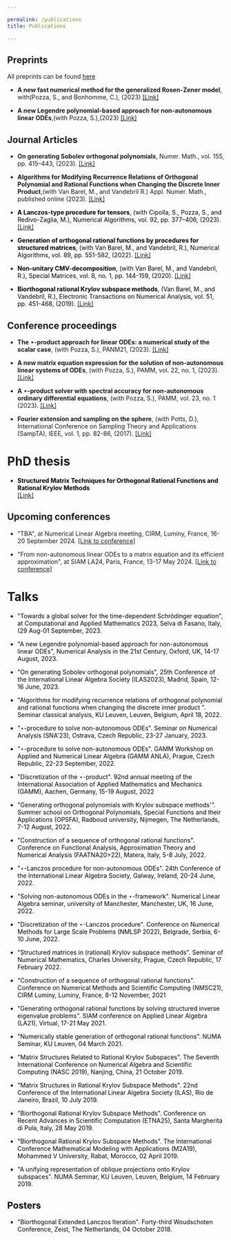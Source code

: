 ```yaml
---

permalink: /publications
title: Publications

---
```

## Preprints ##
All preprints can be found <a href="https://arxiv.org/search/?query=niel+van+buggenhout&searchtype=all" target="_blank" rel="noopener noreferrer">here</a> 

* **A new fast numerical method for the generalized Rosen-Zener model**, with(Pozza, S., and Bonhomme, C.), (2023) <a href="https://arxiv.org/abs/2311.04144" target="_blank" rel="noopener noreferrer">[Link]</a> 

* **A new Legendre polynomial-based approach for non-autonomous linear ODEs**,(with Pozza, S.),(2023) <a href="https://arxiv.org/abs/2303.11284" target="_blank" rel="noopener noreferrer">[Link]</a> 




## Journal Articles ##
* **On generating Sobolev orthogonal polynomials**, Numer. Math., vol. 155, pp. 415–443, (2023). <a href="https://doi.org/10.1007/s00211-023-01379-3" target="_blank" rel="noopener noreferrer">[Link]</a>

* **Algorithms for Modifying Recurrence Relations of Orthogonal Polynomial and Rational Functions when Changing the Discrete Inner Product**,(with Van Barel, M., and Vandebril R.) Appl. Numer. Math., published online (2023). <a href="https://doi.org/10.1016/j.apnum.2023.07.009" target="_blank" rel="noopener noreferrer">[Link]</a>

* <span style="color:black">**A Lanczos-type procedure for tensors**, (with Cipolla, S., Pozza, S., and Redivo-Zaglia, M.), Numerical Algorithms, vol. 92, pp. 377–406, (2023).</span>
<a href="https://doi.org/10.1007/s11075-022-01351-6" target="_blank" rel="noopener noreferrer">[Link]</a>

* <span style="color:black">**Generation of orthogonal rational functions by procedures for structured matrices**, (with Van Barel, M., and Vandebril, R.), Numerical Algorithms, vol. 89, pp. 551-582, (2022). </span> <a href="https://doi.org/10.1007/s11075-021-01125-6" target="_blank" rel="noopener noreferrer">[Link]</a>


*  <span style="color:black">**Non-unitary CMV-decomposition**, (with Van Barel, M., and Vandebril, R.), Special Matrices, vol. 8, no. 1, pp. 144-159, (2020). </span> <a href="https://doi.org/10.1515/spma-2020-0107" target="_blank" rel="noopener noreferrer">[Link]</a>

    
*  <span style="color:black">**Biorthogonal rational Krylov subspace methods**, (Van Barel, M., and Vandebril, R.), Electronic Transactions on Numerical Analysis, vol. 51, pp. 451-468, (2019). </span> <a href="https://doi.org/10.1553/etna_vol51s451" target="_blank" rel="noopener noreferrer">[Link]</a>

## Conference proceedings ##
* **The $\star$-product approach for linear ODEs: a numerical study of the scalar case**, (with Pozza, S.), PANM21, (2023). <a href="https://doi.org/10.21136/panm.2022.17" target="_blank" rel="noopener noreferrer">[Link]</a>

* **A new matrix equation expression for the solution of non-autonomous linear systems of ODEs**, (with Pozza, S.), PAMM, vol. 22, no. 1, (2023). <a href="https://doi.org/10.1002/pamm.202200117" target="_blank" rel="noopener noreferrer">[Link]</a>

* **A $\star$-product solver with spectral accuracy for non-autonomous ordinary differential equations**, (with Pozza, S.), PAMM, vol. 23, no. 1 (2023). <a href="https://doi.org/10.1002/pamm.202200050" target="_blank" rel="noopener noreferrer">[Link]</a>

* **Fourier extension and sampling on the sphere**, (with Potts, D.), International Conference on Sampling Theory and Applications (SampTA), IEEE, vol. 1, pp. 82-86, (2017). <a href="https://doi.org/10.1109/SAMPTA.2017.8024365" target="_blank" rel="noopener noreferrer">[Link]</a>
    
# PhD thesis #
* <span style="color:black">**Structured Matrix Techniques for Orthogonal Rational Functions and Rational Krylov Methods**</span>  
    <a href ="/assets/pdf/thesis.pdf" attributes-list download >[Link]</a>  
## Upcoming conferences ##

* "TBA", at Numerical Linear Algebra meeting, CIRM, Luminy, France, 16-20 September 2024. <a href="https://conferences.cirm-math.fr/3064.html" target="_blank" rel="noopener noreferrer">[Link to conference]</a>

* "From non-autonomous linear ODEs to a matrix equation and its efficient approximation", at SIAM LA24, Paris, France, 13-17 May 2024. <a href="https://www.siam.org/conferences/cm/conference/la24" target="_blank" rel="noopener noreferrer">[Link to conference]</a>



    
# Talks #
<span style="color:black">

* "Towards a global solver for the time-dependent Schrödinger equation", at Computational and Applied Mathematics 2023, Selva di Fasano, Italy, (29 Aug-01 September, 2023.

* "A new Legendre polynomial-based approach for non-autonomous linear ODEs", Numerical Analysis in the 21st Century, Oxford, UK, 14-17 August, 2023.

* "On generating Sobolev orthogonal polynomials", 25th Conference of the International Linear Algebra Society (ILAS2023), Madrid, Spain, 12-16 June, 2023.

* "Algorithms for modifying recurrence relations of orthogonal polynomial and rational functions when changing the discrete inner product ". Seminar classical analysis, KU Leuven, Leuven, Belgium, April 18, 2022.

* "$\star$-procedure to solve non-autonomous ODEs". Seminar on Numerical Analysis (SNA'23), Ostrava, Czech Republic, 23-27 January, 2023.

* "$\star$-procedure to solve non-autonomous ODEs". GAMM Workshop on Applied and Numerical Linear Algebra (GAMM ANLA), Prague, Czech Republic, 22-23 September, 2022.

* "Discretization of the $\star$-product". 92nd annual meeting of the International Association of Applied Mathematics and Mechanics (GAMM), Aachen, Germany, 15-19 August, 2022

* "Generating orthogonal polynomials with Krylov subspace methods'". Summer school on Orthogonal Polynomials, Special Functions and their Applications (OPSFA), Radboud university, Nijmegen, The Netherlands, 7-12 August, 2022.

* "Construction of a sequence of orthogonal rational functions". Conference on Functional Analysis, Approximation Theory and Numerical Analysis (FAATNA20>22), Matera, Italy, 5-8 July, 2022.

* "$\star$-Lanczos procedure for non-autonomous ODEs". 24th Conference of the International Linear Algebra Society, Galway, Ireland, 20-24 June, 2022.

* "Solving non-autonomous ODEs  in the $\star$-framework". Numerical Linear Algebra seminar, university of Manchester, Manchester, UK, 16 June, 2022.

* "Discretization of the $\star$-Lanczos procedure". Conference on Numerical Methods for Large Scale Problems (NMLSP 2022), Belgrade, Serbia, 6-10 June, 2022.

* "Structured matrices in (rational) Krylov subspace methods". Seminar of Numerical Mathematics, Charles University, Prague, Czech Republic, 17 February 2022.

* "Construction of a sequence of orthogonal rational functions". Conference on Numerical Methods and Scientific Computing (NMSC21), CIRM Luminy, Luminy, France, 8-12 November, 2021

* "Generating orthogonal rational functions by solving structured inverse eigenvalue problems". SIAM conference on Applied Linear Algebra (LA21), Virtual, 17-21 May 2021.

* "Numerically stable generation of orthogonal rational functions". NUMA Seminar, KU Leuven, 04 March 2021.

* "Matrix Structures Related to Rational Krylov Subspaces". The Seventh International Conference on Numerical Algebra and Scientific Computing (NASC 2019), Nanjing, China, 21 October 2019. 

* "Matrix Structures in Rational Krylov Subspace Methods". 22nd Conference of the International Linear Algebra Society (ILAS), Rio de Janeiro, Brazil, 10 July 2019.

* "Biorthogonal Rational Krylov Subspace Methods". Conference on Recent Advances in Scientific Computation (ETNA25), Santa Margherita di Pula, Italy, 28 May 2019.

* "Biorthogonal Rational Krylov Subspace Methods". The International Conference Mathematical Modeling with Applications (M2A19), Mohammed V University, Rabat, Morocco, 02 April 2019.
    
* "A unifying representation of oblique projections onto Krylov subspaces". NUMA Seminar, KU Leuven, Leuven, Belgium, 14 February 2019.

## Posters ##
* "Biorthogonal Extended Lanczos Iteration". Forty-third Woudschoten Conference, Zeist, The Netherlands, 04 October 2018.
</span>
